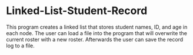 # Linked-List-Student-Record
This program creates a linked list that stores student names, ID, and age in each node. The user can load a file into the program that will overwrite the current roster with a new roster. Afterwards the user can save the record log to a file.
